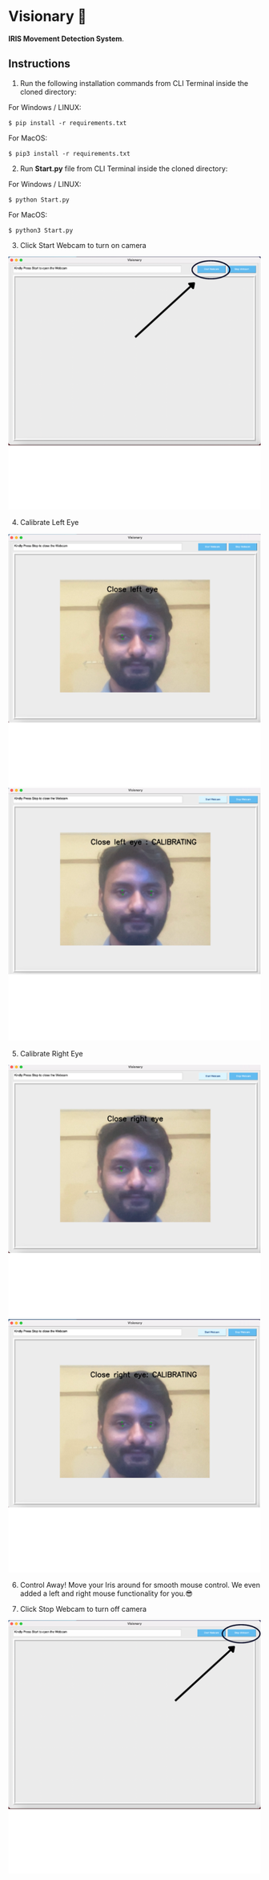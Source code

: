 # Visionary 👀

**IRIS Movement Detection System**.

## Instructions

1. Run the following installation commands from CLI Terminal inside the cloned directory:

For Windows / LINUX:

```
$ pip install -r requirements.txt
```

For MacOS:

```
$ pip3 install -r requirements.txt
```

2. Run **Start.py** file from CLI Terminal inside the cloned directory:

For Windows / LINUX:

```
$ python Start.py
```

For MacOS:

```
$ python3 Start.py
```

3. Click Start Webcam to turn on camera

![Visionary](./assets/img/start.png)

4. Calibrate Left Eye

![Visionary](./assets/img/3.png)
![Visionary](./assets/img/4.png)

5. Calibrate Right Eye

![Visionary](./assets/img/5.png)
![Visionary](./assets/img/6.png)

6. Control Away! Move your Iris around for smooth mouse control. 
We even added a left and right mouse functionality for you.😎


7. Click Stop Webcam to turn off camera

![Visionary](./assets/img/stop.png)

